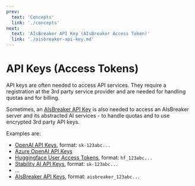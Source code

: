```yaml
---
prev:
  text: 'Concepts'
  link: './concepts'
next:
  text: 'AIsBreaker API Key (AIsBreaker Access Token)'
  link: './aisbreaker-api-key.md'
---
```



API Keys (Access Tokens)
========================

API keys are often needed to access API services. They require a registration at the 3rd party service provider and are needed for handling quotas and for billing.

Sometimes, an [AIsBreaker API Key](aisbreaker-api-key.md) is also needed to access an AIsBreaker server and its abstracted AI services - to handle quotas and to use encrypted 3rd party API keys.

Examples are:
- [OpenAI API Keys](https://platform.openai.com/docs/api-reference/authentication), format: `sk-123abc...`
- [Azure OpenAI API Keys](https://learn.microsoft.com/en-us/azure/ai-services/openai/reference#authentication)
- [Huggingface User Access Tokens](https://huggingface.co/docs/hub/security-tokens), format: `hf_123abc...`
- [Stability AI API Keys](https://platform.stability.ai/docs/getting-started/authentication), format: `sk-123abc...`
- ...
- [AIsBreaker API Keys](aisbreaker-api-key.md), format: `aisbreaker_123abc...`
